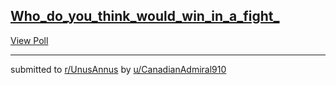 ## [Who_do_you_think_would_win_in_a_fight_](https://www.reddit.com/r/UnusAnnus/comments/jrwyk5/who_do_you_think_would_win_in_a_fight/)


[View Poll](https://www.reddit.com/poll/jrwyk5)

---

submitted to [r/UnusAnnus](https://www.reddit.com/r/UnusAnnus) by [u/CanadianAdmiral910](https://www.reddit.com/user/CanadianAdmiral910)
